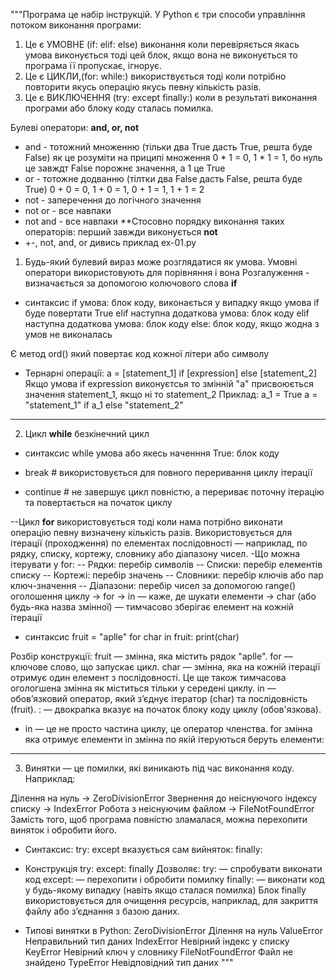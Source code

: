 """Програма це набір інструкцій.
У Python є три способи управління потоком виконання програми:

1. Це є УМОВНЕ (if: elif: else) виконання коли перевіряється якась умова виконується тоді цей блок, якщо вона не виконується то програма її пропускає, ігнорує.
2. Це є ЦИКЛИ,(for: while:) використвується тоді коли потрібно повторити якусь операцію якусь певну кількість разів.
3. Це є ВИКЛЮЧЕННЯ (try: except finally:) коли в результаті виконання програми або блоку коду сталась помилка.

Булеві оператори:
**and, or, not**

- and - тотожний множенню (тільки два True дасть True, решта буде False) як це розуміти на приципі множення
  0 * 1 = 0, 1 * 1 = 1, бо нуль це завждт False порожнє значення, а 1 це True
- or - тотожне додванню (тілтки два False дасть False, решта буде True)
  0 + 0 = 0, 1 + 0 = 1, 0 + 1 = 1, 1 + 1 = 2
- not - заперечення до логічного значення 
- not or - все навпаки
- not and - все навпаки
**Стосовно порядку виконання таких операторів: перший завжди виконується **not**
- +-, not, and, or
дивись приклад ex-01.py

1. Будь-який булевий вираз може розглядатися як умова. Умовні оператори використовують для порівняння і вона 
Розгалуження - визначається за допомогою колючового слова **if**
- синтаксис
if умова:
    блок коду, виконається у випадку якщо умова if буде повертати True
elif наступна додаткова умова:
    блок коду
elif наступна додаткова умова:
    блок коду
else:
    блок коду, якщо жодна з умов не виконалась

Є метод ord() який повертає код кожної літери або символу

- Тернарні операції: a = [statement_1] if [expression] else [statement_2]
Якщо умова if expression виконуєтсья то змінній "a" присвоюється значення statement_1, якщо ні то statement_2
Приклад:
a_1 = True
a = "statement_1" if a_1 else "statement_2"
-------------------------------------------
2. Цикл **while** безкінечний цикл
- синтаксис
while умова або якесь наченння True: 
    блок коду

- break # використовується для повного переривання циклу ітерації
- continue # не завершує цикл повністю, а перериває поточну ітерацію та повертається на початок циклу

--Цикл **for** використовується тоді коли нама потрібно виконати операцію певну визначену кількість разів. Використовується для ітерації (проходження) по елементах послідовності — наприклад, по рядку, списку, кортежу, словнику або діапазону чисел.
-Що можна ітерувати у for:
-- Рядки: перебір символів
-- Списки: перебір елементів списку
-- Кортежі: перебір значень
-- Словники: перебір ключів або пар ключ-значення
-- Діапазони: перебір чисел за допомогою range()
оголошення циклу -> for -> in — каже, де шукати елементи -> char (або будь-яка назва змінної) — тимчасово зберігає елемент на кожній ітерації

- синтаксис
fruit = "aplle"
for char in fruit:
    print(char)

Розбір конструкції:
fruit — змінна, яка містить рядок "aplle".
for — ключове слово, що запускає цикл.
char — змінна, яка на кожній ітерації отримує один елемент з послідовності. Це ще також тимчасова огологшена змінна як міститься тільки у середені циклу.
in — обов’язковий оператор, який з’єднує ітератор (char) та послідовність (fruit).
: — двокрапка вказує на початок блоку коду циклу (обов'язкова). 
- in — це не просто частина циклу, це оператор членства.
for змінна яка отримує елементи in змінна по якій ітеруються беруть елементи:
-----------------------------------------------------------------------------
3. Винятки — це помилки, які виникають під час виконання коду. Наприклад:

Ділення на нуль → ZeroDivisionError
Звернення до неіснуючого індексу списку → IndexError
Робота з неіснуючим файлом → FileNotFoundError
Замість того, щоб програма повністю зламалася, можна перехопити виняток і обробити його.
- Синтаксис: 
try:
except вказується сам вийняток:
finally:

- Конструкція try: except: finally
Дозволяє:
try: — спробувати виконати код
except: — перехопити і обробити помилку
finally: — виконати код у будь-якому випадку (навіть якщо сталася помилка)
Блок finally використовується для очищення ресурсів, наприклад, для закриття файлу або з’єднання з базою даних.

- Типові винятки в Python:
ZeroDivisionError	Ділення на нуль
ValueError	Неправильний тип даних
IndexError	Невірний індекс у списку
KeyError	Невірний ключ у словнику
FileNotFoundError	Файл не знайдено
TypeError	Невідповідний тип даних
"""